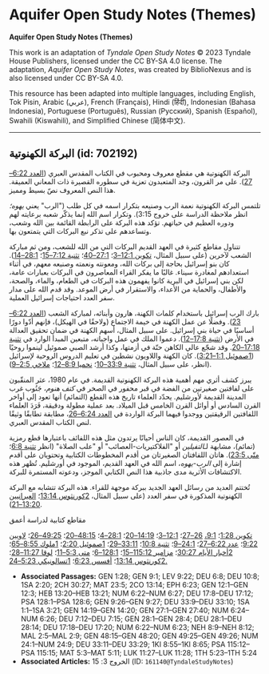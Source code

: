 # Aquifer Open Study Notes (Themes)

**Aquifer Open Study Notes (Themes)**

This work is an adaptation of *Tyndale Open Study Notes* © 2023 Tyndale House Publishers, licensed under the CC BY\-SA 4\.0 license. The adaptation, *Aquifer Open Study Notes*, was created by BiblioNexus and is also licensed under CC BY\-SA 4\.0\.

This resource has been adapted into multiple languages, including English, Tok Pisin, Arabic (عربي), French (Français), Hindi (हिंदी), Indonesian (Bahasa Indonesia), Portuguese (Português), Russian (Русский), Spanish (Español), Swahili (Kiswahili), and Simplified Chinese (简体中文).



--------------------------------

## البركة الكهنوتية (id: 702192)

البركة الكهنوتية هي مقطع معروف ومحبوب في الكتاب المقدس العبري ([العدد 6:22–27](https://ref.ly/Num6:22-Num6:27)). على مر القرون، وجد المتعبدون تعزية في سطوره القصيرة ذات المعاني العميقة. هذا النص المعروف نصّ بسيط ومميز.

تلتمس البركة الكهنوتية نعمة الرب وصنيعه بتكرار اسمه في كل طلب ("الرب" يعني *يهوه؛* انظر ملاحظة الدراسة على خروج 3:15). وتكرار اسم الله إنما يذكّر شعبه برعايته لهم ودوره العظيم في حياتهم. تؤكد هذه البركة على الرابطة القائمة بين الله وشعب، وتساعدهم على تذكر نبع البركات التي يتمتعون بها.

تتناول مقاطع كثيرة في العهد القديم البركات التي من الله للشعب، ومن ثم مباركة الشعب لآخرين (على سبيل المثال، [تكوين 12:1–3](https://ref.ly/Gen12:1-Gen12:3)؛ [27:1–40](https://ref.ly/Gen27:1-Gen27:40)؛ [تثنية 7:12–15](https://ref.ly/Deut7:12-Deut7:15)؛ [28:1–14](https://ref.ly/Deut28:1-Deut28:14)). كان بنو إسرائيل بحاجة إلى بركات الله، ومعونته ونعمته وصنيعه معهم، في أثناء استعدادهم لمغادرة سيناء. غالبًا ما يفكر القراء المعاصرون في البركات بعبارات عامة، لكن بني إسرائيل في البرية كانوا يفهمون هذه البركات في الطعام، والماء، والصحة، والأطفال، والحماية من الأعداء، والاستقرار في أرض الموعد. وقد قدم الله على مدار سفر العدد احتياجات إسرائيل العملية.

بارك الرب إسرائيل باستخدام كلمات الكهنة، هارون وأبنائه، لمباركة الشعب ([العدد 6:22–23](https://ref.ly/Num6:22-Num6:23)). وفضلًا عن عمل الكهنة في خيمة الاجتماع (ولاحقًا في الهيكل)، فإنهم أدّوا دورًا أساسيًا في حياة بني إسرائيل. على سبيل المثال، أسهم الكهنة في ضمان تحقيق العدالة في الأرض ([تثنية 17:8–12](https://ref.ly/Deut17:8-Deut17:12)). دعموا الملك في عمل واجباته، متبعين المبدأ الوارد في [تثنية 17:18–20](https://ref.ly/Deut17:18-Deut17:20). وقد شجّع عالي الكاهن حنّة في أزمتها، وكذا أرشد الصبي صموئيل لينموا روحيًا ([1صموئيل 1:1–3:21](https://ref.ly/1Sam1:1-1Sam3:21)). كان الكهنة واللاويون نشطين في تعليم الدروس الروحية لإسرائيل (انظر، على سبيل المثال، [تثنية 33:9–10](https://ref.ly/Deut33:9-Deut33:10)؛ [نحميا 8:9–12](https://ref.ly/Neh8:9-Neh8:12)؛ [ملاخي 2:5–9](https://ref.ly/Mal2:5-Mal2:9)).

يبرز كشف أثري مهم أهمية هذه البركة الكهنوتية القديمة. في عام 1980، عثر المنقّبون على لفافتين صغيرتين من الفضة في قبر محفور في الصخر في *كتف هنوم*، جَنُوب غرب المدينة القديمة لأورشليم. يحدّد العلماء تاريخ هذه القطع (التمائم) أنها تعود إلى أواخر القرن السادس أو أوائل القرن الخامس قبل الميلاد. بعد عملية مطولة ودقيقة، فَرَدَ العلماء اللفافتين الرقيقتين ووجدوا فيهما البركة الواردة في [العدد 6:24–26](https://ref.ly/Num6:24-Num6:26)، مطابقة تطابقًا وثيقًا لنص الكتاب المقدس العبري.

في العصور القديمة، كان الناس أحيانًا يرتدون مثل هذه اللفائف باعتبارها قطع رمزية (تمائم)، مشابهة لـ*التفيلين* أو "الفلاكتيريات\-العصائب" أو "علب الصلاة" (انظر [تثنية 6:8](https://ref.ly/Deut6:8)؛ [متّى 23:5](https://ref.ly/Matt23:5)). هاتان اللفافتان الصغيرتان من أقدم المخطوطات الكتابية وتحتويان على أقدم إشارة إلى *الرب\-يهوه*، اسم الله في العهد القديم، الموجود في أورشليم. تُظهر هذه الاكتشافات الأثرية مدى جاذبية هذا النص الكتابي الموجز، ودعوته المستمرة للبركة.

تُختتم العديد من رسائل العهد الجديد ببركة موجهة للقراء. هذه البركة تتشابه مع البركة الكهنوتية المذكورة في سفر العدد (على سبيل المثال، [2كورنثوس 13:14](https://ref.ly/2Cor13:14)؛ [العبرانيين 13:20–21](https://ref.ly/Heb13:20-Heb13:21)).

مقاطع كتابية لدراسة أعمق 

[تكوين 1:28](https://ref.ly/Gen1:28)؛ [9:1،](https://ref.ly/Gen9:1) [26–27](https://ref.ly/Gen9:26-Gen9:27)؛ [12:1–3](https://ref.ly/Gen12:1-Gen12:3)؛ [14:19–20](https://ref.ly/Gen14:19-Gen14:20)؛ [28:1–4](https://ref.ly/Gen28:1-Gen28:4)؛ [48:15–20](https://ref.ly/Gen48:15-Gen48:20)؛ [49:25–26](https://ref.ly/Gen49:25-Gen49:26)؛ [لاويين 9:22](https://ref.ly/Lev9:22)؛ [عدد 6:22–27](https://ref.ly/Num6:22-Num6:27)؛ [24:1–9](https://ref.ly/Num24:1-Num24:9)؛ [تثنية 10:8](https://ref.ly/Deut10:8)؛ [33:11–29](https://ref.ly/Deut33:11-Deut33:29)؛ [1صموئيل 2:20](https://ref.ly/1Sam2:20)؛ [1ملوك 8:55–65](https://ref.ly/1Kgs8:55-1Kgs8:65)؛ [2أخبار الأيام 30:27](https://ref.ly/2Chr30:27)؛ [مزامير 115:12–15](https://ref.ly/Ps115:12-Ps115:15)؛ [128:1–6](https://ref.ly/Ps128:1-Ps128:6)؛ [متى 5:3–11](https://ref.ly/Matt5:3-Matt5:11)؛ [لوقا 11:27–28](https://ref.ly/Luke11:27-Luke11:28)؛ [2كورنثوس 13:14](https://ref.ly/2Cor13:14)؛ [أفسس 6:23](https://ref.ly/Eph6:23)؛ [1تسالونيكي 5:23–24\.](https://ref.ly/1Thess5:23-1Thess5:24)

* **Associated Passages:** GEN 1:28; GEN 9:1; LEV 9:22; DEU 6:8; DEU 10:8; 1SA 2:20; 2CH 30:27; MAT 23:5; 2CO 13:14; EPH 6:23; GEN 12:1–GEN 12:3; HEB 13:20–HEB 13:21; NUM 6:22–NUM 6:27; DEU 17:8–DEU 17:12; PSA 128:1–PSA 128:6; GEN 9:26–GEN 9:27; DEU 33:9–DEU 33:10; 1SA 1:1–1SA 3:21; GEN 14:19–GEN 14:20; GEN 27:1–GEN 27:40; NUM 6:24–NUM 6:26; DEU 7:12–DEU 7:15; GEN 28:1–GEN 28:4; DEU 28:1–DEU 28:14; DEU 17:18–DEU 17:20; NUM 6:22–NUM 6:23; NEH 8:9–NEH 8:12; MAL 2:5–MAL 2:9; GEN 48:15–GEN 48:20; GEN 49:25–GEN 49:26; NUM 24:1–NUM 24:9; DEU 33:11–DEU 33:29; 1KI 8:55–1KI 8:65; PSA 115:12–PSA 115:15; MAT 5:3–MAT 5:11; LUK 11:27–LUK 11:28; 1TH 5:23–1TH 5:24
* **Associated Articles:** الخروج 3: 15 (ID: `161140@TyndaleStudyNotes`)

